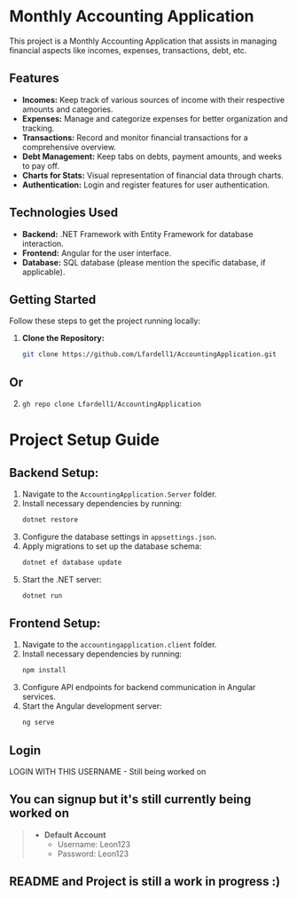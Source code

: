 # Monthly Accounting Application

This project is a Monthly Accounting Application that assists in managing financial aspects like incomes, expenses, transactions, debt, etc.

## Features

- **Incomes:** Keep track of various sources of income with their respective amounts and categories.
- **Expenses:** Manage and categorize expenses for better organization and tracking.
- **Transactions:** Record and monitor financial transactions for a comprehensive overview.
- **Debt Management:** Keep tabs on debts, payment amounts, and weeks to pay off.
- **Charts for Stats:** Visual representation of financial data through charts.
- **Authentication:** Login and register features for user authentication.

## Technologies Used

- **Backend:** .NET Framework with Entity Framework for database interaction.
- **Frontend:** Angular for the user interface.
- **Database:** SQL database (please mention the specific database, if applicable).

## Getting Started

Follow these steps to get the project running locally:

1. **Clone the Repository:**
   ```bash
   git clone https://github.com/Lfardell1/AccountingApplication.git
## Or
2. ```bash
   gh repo clone Lfardell1/AccountingApplication

# Project Setup Guide

## Backend Setup:

1. Navigate to the `AccountingApplication.Server` folder.
2. Install necessary dependencies by running:
    ```bash
    dotnet restore
    ```
3. Configure the database settings in `appsettings.json`.
4. Apply migrations to set up the database schema:
    ```bash
    dotnet ef database update
    ```
5. Start the .NET server:
    ```bash
    dotnet run
    ```

## Frontend Setup:

1. Navigate to the `accountingapplication.client` folder.
2. Install necessary dependencies by running:
    ```bash
    npm install
    ```
3. Configure API endpoints for backend communication in Angular services.
4. Start the Angular development server:
    ```bash
    ng serve
    ```


## Login

LOGIN WITH THIS USERNAME - Still being worked on  
## You can signup but it's still currently being worked on 
> * **Default Account**
>   * Username: Leon123
>   * Password: Leon123


## README and Project is still a work in progress :)

